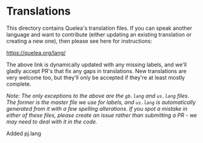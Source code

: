 # Translations

This directory contains Quelea's translation files. If you can speak another language and want to contribute (either updating an existing translation or creating a new one), then please see here for instructions:

https://quelea.org/lang/

The above link is dynamically updated with any missing labels, and we'll gladly accept PR's that fix any gaps in translations. New translations are very welcome too, but they'll only be accepted if they're at least mostly complete.

*Note: The only exceptions to the above are the `gb.lang` and `us.lang` files. The former is the master file we use for labels, and `us.lang` is automatically generated from it with a few spelling alterations. If you spot a mistake in either of these files, please create an issue rather than submitting a PR - we may need to deal with it in the code.*

Added pj.lang